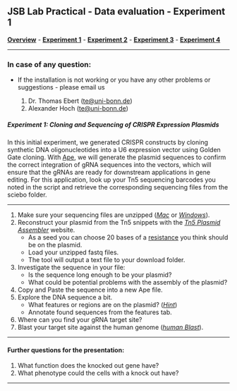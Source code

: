 ## JSB Lab Practical - Data evaluation - Experiment 1

[**Overview**](./README.md) - [**Experiment 1**](./exp1.md) - [**Experiment 2**](./exp2.md) - [**Experiment 3**](./exp3.md) - [**Experiment 4**](./exp4.md)

---


### In case of any question:

* If the installation is not working or you have any other problems or suggestions - please email us

    1. Dr. Thomas Ebert (te@uni-bonn.de)
    2. Alexander Hoch (te@uni-bonn.de)

##### **Experiment 1: Cloning and Sequencing of CRISPR Expression Plasmids**
In this initial experiment, we generated CRISPR constructs by cloning synthetic DNA oligonucleotides into a U6 expression vector using Golden Gate cloning. With [Ape](https://jorgensen.biology.utah.edu/wayned/ape/), we will generate the plasmid sequences to confirm the correct integration of gRNA sequences into the vectors, which will ensure that the gRNAs are ready for downstream applications in gene editing. For this application, look up your Tn5 sequencing barcodes you noted in the script and retrieve the corresponding sequencing files from the sciebo folder.

---

1. Make sure your sequencing files are unzipped ([*Mac*](https://support.apple.com/de-de/guide/mac-help/mchlp2528/mac) or [*Windows*](https://support.microsoft.com/en-us/windows/zip-and-unzip-files-f6dde0a7-0fec-8294-e1d3-703ed85e7ebc)).
2. Reconstruct your plasmid from the Tn5 snippets with the [*Tn5 Plasmid Assembler*](http://www.outknocker.org/tn5.htm) website.
     * As a seed you can choose 20 bases of a [resistance](./comps.fa) you think should be on the plasmid.
     * Load your unzipped fastq files.
     * The tool will output a text file to your download folder.
3. Investigate the sequence in your file:
     * Is the sequence long enough to be your plasmid?
     * What could be potential problems with the assembly of the plasmid?
4. Copy and Paste the sequence into a new Ape file.
5. Explore the DNA sequence a bit.
    * What features or regions are on the plasmid? ([*Hint*](./comps.fa))
    * Annotate found sequences from the features tab.
7. Where can you find your gRNA target site?
8. Blast your target site against the human genome ([*human Blast*](https://genome.ucsc.edu/cgi-bin/hgBlat)).

---

#### Further questions for the presentation:
1. What function does the knocked out gene have?
2. What phenotype could the cells with a knock out have?

---
